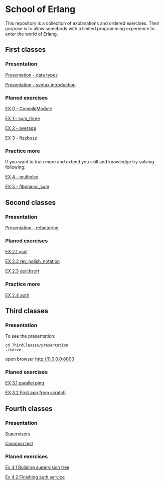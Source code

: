 # School of Erlang

This repository is a collection of explanations and ordered exercises.
Their purpose is to allow somebody with a limited programming experience to enter the world of Erlang.

## First classes

### Presentation

[Presentation - data types](FirstClasses/data_types.md)

[Presentation - syntax introduction](FirstClasses/how_to_code.md)

### Planed exercises

[EX 0 - CompileModule](FirstClasses/CompileModule/README.md)

[EX 1 - sum_three](FirstClasses/sum_three/README.md)

[EX 2 - average](FirstClasses/average/README.md)

[EX 3 - fizzbuzz](FirstClasses/fizzbuzz/README.md)

### Practice more

If you want to train more and extend you skill and knowledge try solving following:

[EX 4 - multiples](FirstClasses/multiples/README.md)

[EX 5 - fibonacci_sum](FirstClasses/fibonacci_sum/README.md)

## Second classes

### Presentation

[Presentation - refactoring](SecondClasses/README.md)

### Planed exercises

[EX 2.1 gcd](SecondClasses/gcd/README.md)

[EX 2.2 rev_polish_notation](SecondClasses/rev_polish_notation/README.md)

[EX 2.3 quicksort](SecondClasses/quicksort/README.md)

### Practice more

[EX 2.4 auth](SecondClasses/auth/README.md)

## Third classes

### Presentation

To see the presentation:

```
cd ThirdClasses/presentation
./serve
```
open browser http://0.0.0.0:8000

### Planed exercises

[EX 3.1 parallel ping](ThirdClasses/ping/README.md)

[EX 3.2 First app from scratch](ThirdClasses/README.md)

## Fourth classes

### Presentation

[Supervisors](FourthClasses/presentation_supervisors)

[Common test](FourthClasses/presentation_ct)

### Planed exercises

[Ex 4.1 Building supervision tree](FourthClasses/supervion_trees/README.md)

[Ex 4.2 Finishing auth service](FourthClasses/auth_service/README.md)
